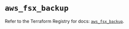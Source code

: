 # `aws_fsx_backup`

Refer to the Terraform Registry for docs: [`aws_fsx_backup`](https://registry.terraform.io/providers/hashicorp/aws/6.5.0/docs/resources/fsx_backup).
